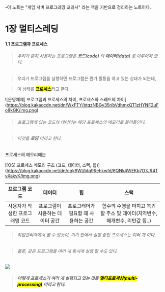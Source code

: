 -이 노트는 "게임 서버 프로그래밍 교과서" 라는 책을 기반으로 정리하는 노트이다.

# 1장 멀티스레딩

#### 1.1 프로그램과 프로세스

> ###### 우리가 흔히 사용하는 프로그램은 **코드(code)** 와 **데이터(data)** 로 이루어져 있다.

> 우리가 프로그램을 실행하면 프로그램은 뭔가 활동을 하고 있는 상태가 되는데,

> 이 상태를 <mark>**프로세스**</mark>라고 한다.

![운영체제] 프로그램과 프로세스의 차이, 프로세스와 스레드의 차이](https://blog.kakaocdn.net/dn/WxFTY/btqzNBGy35r/bVdhmxQT1zHYNF2uFo8kGK/img.png)

> ###### 프로그램에 있는 코드와 데이터는 해당 프로세스의 메모리로 불러들인다.

> ###### 이것을 **로딩** 이라고 한다.<br>

프로세스의 메모리에는

![OS] 프로세스 메모리 구조 (코드, 데이터, 스텍, 힙)](https://blog.kakaocdn.net/dn/cqk9Wt/btq9Rehkwfd/6QNk4WEKb7O7JR4TvXakvK/img.png)

| 프로그램 코드           | 데이터               | 힙                    | 스택                                            |
|:-----------------:|:-----------------:|:--------------------:|:---------------------------------------------:|
| 사용자가 작성한 프로그래밍 코드 | 프로그램이 사용하는 데이터 공간 | 프로그래머가 필요할 때 사용하는 공간 | 함수의 수행을 마치고 복귀할 주소 및 데이터(지역변수, 매개변수, 리턴값 등..) |

> ###### 작업관리자에서 볼 수 있듯이, 기기 안에서 실행 중인 프로세스는 여러 개 이다.

> ###### 물론, 같은 프로그램을  여러 개 동시에 실행 할 수도 있다.

![](C:\Users\USER\AppData\Roaming\marktext\images\2022-09-08-19-10-04-image.png)

> ##### 이렇게 프로세스가 여러 개 실행되고 있는 것을 **<mark>멀티프로세싱(multi-processing)</mark>** 이라고 한다.
